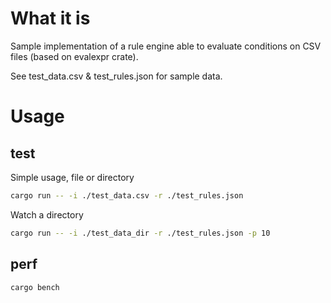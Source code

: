# What it is

Sample implementation of a rule engine able to evaluate conditions on CSV files (based on evalexpr crate).

See test_data.csv & test_rules.json for sample data.

# Usage 

## test

Simple usage, file or directory

```bash
cargo run -- -i ./test_data.csv -r ./test_rules.json
```

Watch a directory

```bash
cargo run -- -i ./test_data_dir -r ./test_rules.json -p 10
```


## perf

```bash
cargo bench
```
